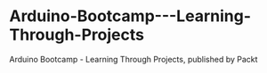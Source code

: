 


# Arduino-Bootcamp---Learning-Through-Projects
Arduino Bootcamp - Learning Through Projects, published by Packt
